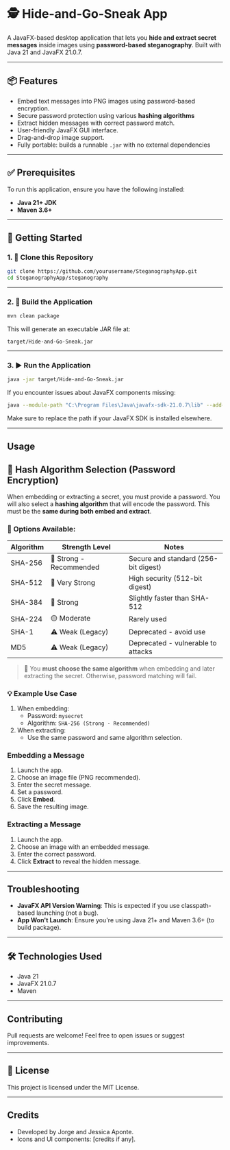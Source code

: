 # 🕵️ Hide-and-Go-Sneak App

A JavaFX-based desktop application that lets you **hide and extract secret messages** inside images using **password-based steganography**. Built with Java 21 and JavaFX 21.0.7.

---

## 📦 Features

* Embed text messages into PNG images using password-based encryption.
* Secure password protection using various **hashing algorithms**
* Extract hidden messages with correct password match.
* User-friendly JavaFX GUI interface.
* Drag-and-drop image support.
* Fully portable: builds a runnable `.jar` with no external dependencies

---

## ✅ Prerequisites

To run this application, ensure you have the following installed:

* **Java 21+ JDK**
* **Maven 3.6+**

---

## 🚀 Getting Started

### 1. 📂 Clone this Repository

```bash
git clone https://github.com/yourusername/SteganographyApp.git
cd SteganographyApp/steganography
```

---

### 2. 🔨 Build the Application

```bash
mvn clean package
```

This will generate an executable JAR file at:

```
target/Hide-and-Go-Sneak.jar
```

---

### 3. ▶️ Run the Application

```bash
java -jar target/Hide-and-Go-Sneak.jar
```

If you encounter issues about JavaFX components missing:

```bash
java --module-path "C:\Program Files\Java\javafx-sdk-21.0.7\lib" --add-modules javafx.controls,javafx.fxml,javafx.swing -jar target/steganography-app.jar
```

Make sure to replace the path if your JavaFX SDK is installed elsewhere.

---

## Usage

## 🔐 Hash Algorithm Selection (Password Encryption)

When embedding or extracting a secret, you must provide a password. You will also select a **hashing algorithm** that will encode the password. This must be the **same during both embed and extract**.

### 📘 Options Available:

| Algorithm      | Strength Level                | Notes                                |
|----------------|-------------------------------|--------------------------------------|
| SHA-256        | 🔐 Strong - Recommended        | Secure and standard (256-bit digest) |
| SHA-512        | 🔐 Very Strong                 | High security (512-bit digest)       |
| SHA-384        | 🔐 Strong                      | Slightly faster than SHA-512         |
| SHA-224        | 🟡 Moderate                    | Rarely used                          |
| SHA-1          | ⚠️ Weak (Legacy)               | Deprecated - avoid use               |
| MD5            | ⚠️ Weak (Legacy)               | Deprecated - vulnerable to attacks   |

> 📝 You **must choose the same algorithm** when embedding and later extracting the secret. Otherwise, password matching will fail.

### 💡 Example Use Case

1. When embedding:
   - Password: `mysecret`
   - Algorithm: `SHA-256 (Strong - Recommended)`
2. When extracting:
   - Use the same password and same algorithm selection.

### Embedding a Message

1. Launch the app.
2. Choose an image file (PNG recommended).
3. Enter the secret message.
4. Set a password.
5. Click **Embed**.
6. Save the resulting image.

### Extracting a Message

1. Launch the app.
2. Choose an image with an embedded message.
3. Enter the correct password.
4. Click **Extract** to reveal the hidden message.

---

## Troubleshooting

* **JavaFX API Version Warning**: This is expected if you use classpath-based launching (not a bug).
* **App Won't Launch**: Ensure you're using Java 21+ and Maven 3.6+ (to build package).

---

## 🛠 Technologies Used

- Java 21
- JavaFX 21.0.7
- Maven

---

## Contributing

Pull requests are welcome! Feel free to open issues or suggest improvements.

---

## 📝 License

This project is licensed under the MIT License.

---

## Credits

* Developed by Jorge and Jessica Aponte.
* Icons and UI components: \[credits if any].